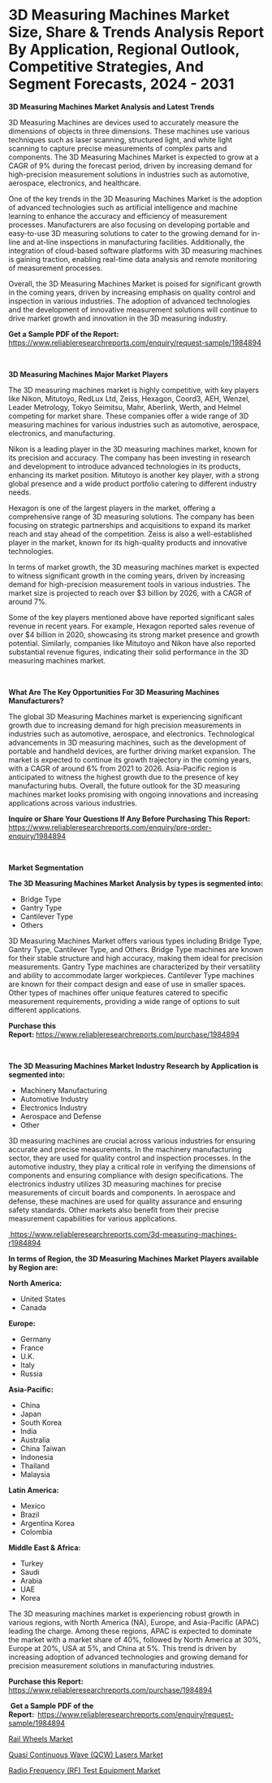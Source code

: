 <p><h1>3D Measuring Machines Market Size, Share & Trends Analysis Report By Application, Regional Outlook, Competitive Strategies, And Segment Forecasts, 2024 - 2031</h1></p><p><strong>3D Measuring Machines Market Analysis and Latest Trends</strong></p>
<p><p>3D Measuring Machines are devices used to accurately measure the dimensions of objects in three dimensions. These machines use various techniques such as laser scanning, structured light, and white light scanning to capture precise measurements of complex parts and components. The 3D Measuring Machines Market is expected to grow at a CAGR of 9% during the forecast period, driven by increasing demand for high-precision measurement solutions in industries such as automotive, aerospace, electronics, and healthcare.</p><p>One of the key trends in the 3D Measuring Machines Market is the adoption of advanced technologies such as artificial intelligence and machine learning to enhance the accuracy and efficiency of measurement processes. Manufacturers are also focusing on developing portable and easy-to-use 3D measuring solutions to cater to the growing demand for in-line and at-line inspections in manufacturing facilities. Additionally, the integration of cloud-based software platforms with 3D measuring machines is gaining traction, enabling real-time data analysis and remote monitoring of measurement processes.</p><p>Overall, the 3D Measuring Machines Market is poised for significant growth in the coming years, driven by increasing emphasis on quality control and inspection in various industries. The adoption of advanced technologies and the development of innovative measurement solutions will continue to drive market growth and innovation in the 3D measuring industry.</p></p>
<p><strong>Get a Sample PDF of the Report:&nbsp;</strong> <a href="https://www.reliableresearchreports.com/enquiry/request-sample/1984894">https://www.reliableresearchreports.com/enquiry/request-sample/1984894</a></p>
<p>&nbsp;</p>
<p><strong>3D Measuring Machines Major Market Players</strong></p>
<p><p>The 3D measuring machines market is highly competitive, with key players like Nikon, Mitutoyo, RedLux Ltd, Zeiss, Hexagon, Coord3, AEH, Wenzel, Leader Metrology, Tokyo Seimitsu, Mahr, Aberlink, Werth, and Helmel competing for market share. These companies offer a wide range of 3D measuring machines for various industries such as automotive, aerospace, electronics, and manufacturing.</p><p>Nikon is a leading player in the 3D measuring machines market, known for its precision and accuracy. The company has been investing in research and development to introduce advanced technologies in its products, enhancing its market position. Mitutoyo is another key player, with a strong global presence and a wide product portfolio catering to different industry needs.</p><p>Hexagon is one of the largest players in the market, offering a comprehensive range of 3D measuring solutions. The company has been focusing on strategic partnerships and acquisitions to expand its market reach and stay ahead of the competition. Zeiss is also a well-established player in the market, known for its high-quality products and innovative technologies.</p><p>In terms of market growth, the 3D measuring machines market is expected to witness significant growth in the coming years, driven by increasing demand for high-precision measurement tools in various industries. The market size is projected to reach over $3 billion by 2026, with a CAGR of around 7%.</p><p>Some of the key players mentioned above have reported significant sales revenue in recent years. For example, Hexagon reported sales revenue of over $4 billion in 2020, showcasing its strong market presence and growth potential. Similarly, companies like Mitutoyo and Nikon have also reported substantial revenue figures, indicating their solid performance in the 3D measuring machines market.</p></p>
<p>&nbsp;</p>
<p><strong>What Are The Key Opportunities For 3D Measuring Machines Manufacturers?</strong></p>
<p><p>The global 3D Measuring Machines market is experiencing significant growth due to increasing demand for high precision measurements in industries such as automotive, aerospace, and electronics. Technological advancements in 3D measuring machines, such as the development of portable and handheld devices, are further driving market expansion. The market is expected to continue its growth trajectory in the coming years, with a CAGR of around 6% from 2021 to 2026. Asia-Pacific region is anticipated to witness the highest growth due to the presence of key manufacturing hubs. Overall, the future outlook for the 3D measuring machines market looks promising with ongoing innovations and increasing applications across various industries.</p></p>
<p><strong>Inquire or Share Your Questions If Any Before Purchasing This Report:</strong> <a href="https://www.reliableresearchreports.com/enquiry/pre-order-enquiry/1984894">https://www.reliableresearchreports.com/enquiry/pre-order-enquiry/1984894</a></p>
<p>&nbsp;</p>
<p><strong>Market Segmentation</strong></p>
<p><strong>The 3D Measuring Machines Market Analysis by types is segmented into:</strong></p>
<p><ul><li>Bridge Type</li><li>Gantry Type</li><li>Cantilever Type</li><li>Others</li></ul></p>
<p><p>3D Measuring Machines Market offers various types including Bridge Type, Gantry Type, Cantilever Type, and Others. Bridge Type machines are known for their stable structure and high accuracy, making them ideal for precision measurements. Gantry Type machines are characterized by their versatility and ability to accommodate larger workpieces. Cantilever Type machines are known for their compact design and ease of use in smaller spaces. Other types of machines offer unique features catered to specific measurement requirements, providing a wide range of options to suit different applications.</p></p>
<p><strong>Purchase this Report:&nbsp;</strong><a href="https://www.reliableresearchreports.com/purchase/1984894">https://www.reliableresearchreports.com/purchase/1984894</a></p>
<p>&nbsp;</p>
<p><strong>The 3D Measuring Machines Market Industry Research by Application is segmented into:</strong></p>
<p><ul><li>Machinery Manufacturing</li><li>Automotive Industry</li><li>Electronics Industry</li><li>Aerospace and Defense</li><li>Other</li></ul></p>
<p><p>3D measuring machines are crucial across various industries for ensuring accurate and precise measurements. In the machinery manufacturing sector, they are used for quality control and inspection processes. In the automotive industry, they play a critical role in verifying the dimensions of components and ensuring compliance with design specifications. The electronics industry utilizes 3D measuring machines for precise measurements of circuit boards and components. In aerospace and defense, these machines are used for quality assurance and ensuring safety standards. Other markets also benefit from their precise measurement capabilities for various applications.</p></p>
<p><a href="https://www.reliableresearchreports.com/3d-measuring-machines-r1984894">&nbsp;https://www.reliableresearchreports.com/3d-measuring-machines-r1984894</a></p>
<p><strong>In terms of Region, the 3D Measuring Machines Market Players available by Region are:</strong></p>
<p>
    <p> <strong> North America: </strong>
        <ul>
            <li>United States</li>
            <li>Canada</li>
        </ul>
        </p> 
    <p> <strong> Europe: </strong>
        <ul>
            <li>Germany</li>
            <li>France</li>
            <li>U.K.</li>
            <li>Italy</li>
            <li>Russia</li>
        </ul>
        </p> 
    <p> <strong> Asia-Pacific: </strong>
        <ul>
            <li>China</li>
            <li>Japan</li>
            <li>South Korea</li>
            <li>India</li>
            <li>Australia</li>
            <li>China Taiwan</li>
            <li>Indonesia</li>
            <li>Thailand</li>
            <li>Malaysia</li>
        </ul>
        </p> 
    <p> <strong> Latin America: </strong>
        <ul>
            <li>Mexico</li>
            <li>Brazil</li>
            <li>Argentina Korea</li>
            <li>Colombia</li>
        </ul>
        </p> 
    <p> <strong> Middle East & Africa: </strong>
        <ul>
            <li>Turkey</li>
            <li>Saudi</li>
            <li>Arabia</li>
            <li>UAE</li>
            <li>Korea</li>
        </ul>
    </p>
    </p>
<p><p>The 3D measuring machines market is experiencing robust growth in various regions, with North America (NA), Europe, and Asia-Pacific (APAC) leading the charge. Among these regions, APAC is expected to dominate the market with a market share of 40%, followed by North America at 30%, Europe at 20%, USA at 5%, and China at 5%. This trend is driven by increasing adoption of advanced technologies and growing demand for precision measurement solutions in manufacturing industries.</p></p>
<p><strong>Purchase this Report: </strong><a href="https://www.reliableresearchreports.com/purchase/1984894">https://www.reliableresearchreports.com/purchase/1984894</a></p>
<p>&nbsp;<strong>Get a Sample PDF of the Report:&nbsp;&nbsp;</strong><a href="https://www.reliableresearchreports.com/enquiry/request-sample/1984894">https://www.reliableresearchreports.com/enquiry/request-sample/1984894</a></p>
<p><strong></strong></p>
<p><p><a href="https://changeable-paste-463.notion.site/Rail-Wheels-Market-Size-Market-Outlook-and-Market-Forecast-2024-to-2031-6b6380766bc84d3a99c271519d181b36">Rail Wheels Market</a></p><p><a href="https://florentine-yuzu-f42.notion.site/Quasi-Continuous-Wave-QCW-Lasers-Market-Competitive-Analysis-Market-Trends-and-Forecast-to-2031-3ade9dfa1a9b42fca2446950eb4ac83d">Quasi Continuous Wave (QCW) Lasers Market</a></p><p><a href="https://fuschia-pecorino-a6d.notion.site/Radio-Frequency-RF-Test-Equipment-Market-Size-Reveals-the-Best-Marketing-Channels-In-Global-Indust-8faa767e66784e1aa72fb41ac96ceb6c">Radio Frequency (RF) Test Equipment Market</a></p></p>